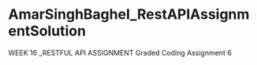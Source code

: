 # AmarSinghBaghel_RestAPIAssignmentSolution
WEEK 16 _RESTFUL API ASSIGNMENT Graded Coding Assignment 6
